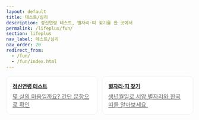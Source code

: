 ```yaml
---
layout: default
title: 테스트/심리
description: 정신연령 테스트, 별자리·띠 찾기를 한 곳에서
permalink: /lifeplus/fun/
section: lifeplus
nav_label: 테스트/심리
nav_order: 20
redirect_from:
  - /fun/
  - /fun/index.html
---
```


<div class="grid-cards">
  <a class="card" href="/lifeplus/fun/mental-age/">
    <div class="title">정신연령 테스트</div>
    <div class="desc">몇 살의 마음일까요? 간단 문항으로 확인</div>
  </a>
  <a class="card" href="/lifeplus/fun/astro/">
    <div class="title">별자리·띠 찾기</div>
    <div class="desc">생년월일로 서양 별자리와 한국 띠를 알아보세요.</div>
  </a>
</div>

<style>
.grid-cards{display:grid;grid-template-columns:repeat(auto-fill,minmax(240px,1fr));gap:12px;margin-top:16px}
.card{border:1px solid #eee;border-radius:12px;padding:16px;background:#fff}
.title{font-weight:700;margin-bottom:6px}.desc{color:#666;font-size:.95rem}
</style>
